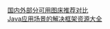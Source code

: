 [国内外部分可用图床推荐对比](https://www.jianshu.com/p/9dbef7ae6e3b)  
[Java应用场景的解决框架资源大全 ](http://blog.51cto.com/thinklili/1745498)